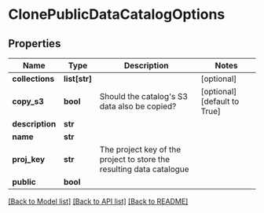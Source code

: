 # ClonePublicDataCatalogOptions

## Properties
Name | Type | Description | Notes
------------ | ------------- | ------------- | -------------
**collections** | **list[str]** |  | [optional] 
**copy_s3** | **bool** | Should the catalog&#39;s S3 data also be copied? | [optional] [default to True]
**description** | **str** |  | 
**name** | **str** |  | 
**proj_key** | **str** | The project key of the project to store the resulting data catalogue | 
**public** | **bool** |  | 

[[Back to Model list]](../README.md#documentation-for-models) [[Back to API list]](../README.md#documentation-for-api-endpoints) [[Back to README]](../README.md)


